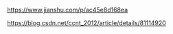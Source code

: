

 https://www.jianshu.com/p/ac45e8d168ea
 
 https://blog.csdn.net/ccnt_2012/article/details/81114920
